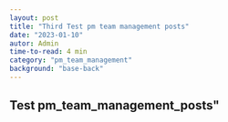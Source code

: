 ```yaml
---
layout: post
title: "Third Test pm team management posts"
date: "2023-01-10"
autor: Admin
time-to-read: 4 min
category: "pm_team_management"
background: "base-back"
---
```


## Test pm_team_management_posts"
